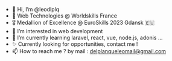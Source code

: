 - 👋 Hi, I’m @leodlplq
- 🥈 Web Technologies @ Worldskills France
- 🎖️ Medallion of Excellence @ EuroSkills 2023 Gdansk 🇪🇺
- 👀 I’m interested in web development
- 🌱 I’m currently learning laravel, react, vue, node.js, adonis ...
- ✨ Currently looking for opportunities, contact me !
- 📫 How to reach me ? by mail : delplanqueleomail@gmail.com

